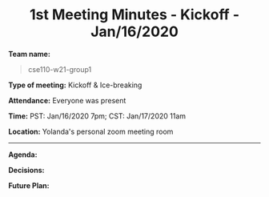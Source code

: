 <h1 style="text-align:center"> 1st Meeting Minutes - Kickoff - Jan/16/2020 </h1>

**Team name:**       
> cse110-w21-group1

**Type of meeting:** Kickoff & Ice-breaking

**Attendance:**      Everyone was present

**Time:**            PST: Jan/16/2020 7pm; CST: Jan/17/2020 11am

**Location:**        Yolanda's personal zoom meeting room

- - -

**Agenda:**          

**Decisions:**       

**Future Plan:**     

